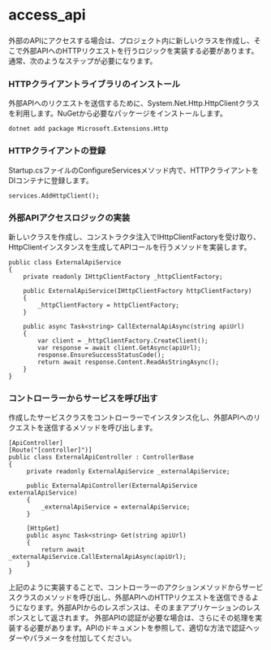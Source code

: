 ### 
# access_api
### 

外部のAPIにアクセスする場合は、プロジェクト内に新しいクラスを作成し、そこで外部APIへのHTTPリクエストを行うロジックを実装する必要があります。
通常、次のようなステップが必要になります。

### HTTPクライアントライブラリのインストール
外部APIへのリクエストを送信するために、System.Net.Http.HttpClientクラスを利用します。NuGetから必要なパッケージをインストールします。
```
dotnet add package Microsoft.Extensions.Http
```

### HTTPクライアントの登録
Startup.csファイルのConfigureServicesメソッド内で、HTTPクライアントをDIコンテナに登録します。
```
services.AddHttpClient();
```

### 外部APIアクセスロジックの実装
新しいクラスを作成し、コンストラクタ注入でIHttpClientFactoryを受け取り、HttpClientインスタンスを生成してAPIコールを行うメソッドを実装します。
```
public class ExternalApiService 
{
    private readonly IHttpClientFactory _httpClientFactory;

    public ExternalApiService(IHttpClientFactory httpClientFactory)
    {
        _httpClientFactory = httpClientFactory;
    }

    public async Task<string> CallExternalApiAsync(string apiUrl)
    {
        var client = _httpClientFactory.CreateClient();
        var response = await client.GetAsync(apiUrl);
        response.EnsureSuccessStatusCode();
        return await response.Content.ReadAsStringAsync();
    }
}
```

### コントローラーからサービスを呼び出す
作成したサービスクラスをコントローラーでインスタンス化し、外部APIへのリクエストを送信するメソッドを呼び出します。

```
[ApiController]
[Route("[controller]")]
public class ExternalApiController : ControllerBase
{
     private readonly ExternalApiService _externalApiService;

     public ExternalApiController(ExternalApiService externalApiService)
     {
         _externalApiService = externalApiService;
     }

     [HttpGet]
     public async Task<string> Get(string apiUrl)
     {
         return await _externalApiService.CallExternalApiAsync(apiUrl);
     }
}
```

上記のように実装することで、コントローラーのアクションメソッドからサービスクラスのメソッドを呼び出し、外部APIへのHTTPリクエストを送信できるようになります。外部APIからのレスポンスは、そのままアプリケーションのレスポンスとして返されます。
外部APIの認証が必要な場合は、さらにその処理を実装する必要があります。APIのドキュメントを参照して、適切な方法で認証ヘッダーやパラメータを付加してください。
